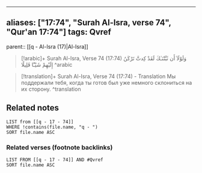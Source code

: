 
---
aliases: ["17:74", "Surah Al-Isra, verse 74", "Qur'an 17:74"]
tags: Qvref
---

parent:: [[q - Al-Isra (17)|Al-Isra]]

> [!arabic]+ Surah Al-Isra, Verse 74 (17:74)
> <span class="quran-arabic">وَلَوْلَآ أَن ثَبَّتْنَـٰكَ لَقَدْ كِدتَّ تَرْكَنُ إِلَيْهِمْ شَيْـًٔا قَلِيلًا</span>
^arabic

> [!translation]+ Surah Al-Isra, Verse 74 (17:74) - Translation
> Мы поддержали тебя, когда ты готов был уже немного склониться на их сторону.
^translation



## Related notes
```dataview
LIST from [[q - 17 - 74]]
WHERE !contains(file.name, "q - ")
SORT file.name ASC
```

### Related verses (footnote backlinks)
```dataview
LIST FROM [[q - 17 - 74]] AND #Qvref
SORT file.name ASC
```

